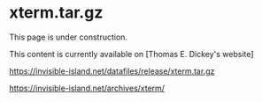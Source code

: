 # xterm.tar.gz

This page is under construction.

This content is currently available on [Thomas E. Dickey's website]

https://invisible-island.net/datafiles/release/xterm.tar.gz

https://invisible-island.net/archives/xterm/
